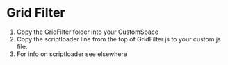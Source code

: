 # Grid Filter

1. Copy the GridFilter folder into your CustomSpace
1. Copy the scriptloader line from the top of GridFilter.js to your custom.js file.
1. For info on scriptloader see elsewhere
